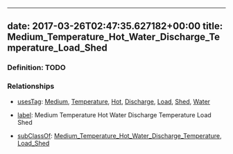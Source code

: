 
---
date: 2017-03-26T02:47:35.627182+00:00
title: Medium_Temperature_Hot_Water_Discharge_Temperature_Load_Shed
---
### Definition: TODO

### Relationships

* [usesTag](https://brickschema.org/schema/1.0/BrickFrame#usesTag): [Medium](https://brickschema.org/schema/1.0/BrickTag#Medium), [Temperature](https://brickschema.org/schema/1.0/BrickTag#Temperature), [Hot](https://brickschema.org/schema/1.0/BrickTag#Hot), [Discharge](https://brickschema.org/schema/1.0/BrickTag#Discharge), [Load](https://brickschema.org/schema/1.0/BrickTag#Load), [Shed](https://brickschema.org/schema/1.0/BrickTag#Shed), [Water](https://brickschema.org/schema/1.0/BrickTag#Water)

* [label](http://www.w3.org/2000/01/rdf-schema#label): Medium Temperature Hot Water Discharge Temperature Load Shed

* [subClassOf](http://www.w3.org/2000/01/rdf-schema#subClassOf): [Medium_Temperature_Hot_Water_Discharge_Temperature](https://brickschema.org/schema/1.0/Brick#Medium_Temperature_Hot_Water_Discharge_Temperature), [Load_Shed](https://brickschema.org/schema/1.0/Brick#Load_Shed)
